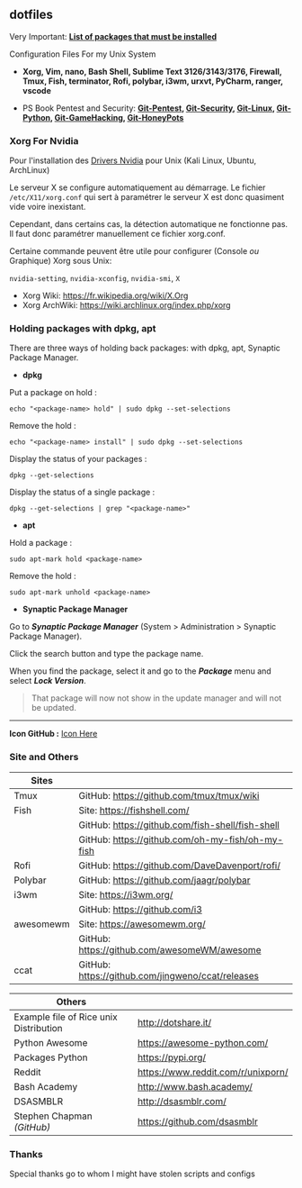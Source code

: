 ## dotfiles

Very Important: **[List of packages that must be installed](https://github.com/PhineasPhreak/dotfiles/tree/master/packages)**

Configuration Files For my Unix System
* **Xorg, Vim, nano, Bash Shell, Sublime Text 3126/3143/3176, Firewall, Tmux, Fish, terminator, Rofi, polybar, i3wm, urxvt, PyCharm, ranger, vscode**

* PS Book Pentest and Security: **[Git-Pentest](https://github.com/enaqx/awesome-pentest), [Git-Security](https://github.com/sbilly/awesome-security), [Git-Linux](https://github.com/aleksandar-todorovic/awesome-linux), [Git-Python](https://github.com/vinta/awesome-python), [Git-GameHacking](https://github.com/dsasmblr/game-hacking), [Git-HoneyPots](https://github.com/paralax/awesome-honeypots)**

### Xorg For Nvidia
Pour l'installation des [Drivers Nvidia](https://github.com/PhineasPhreak/dotfiles/tree/master/configs/xorg/etc/X11) pour Unix (Kali Linux, Ubuntu, ArchLinux)

Le serveur X se configure automatiquement au démarrage.
Le fichier `/etc/X11/xorg.conf` qui sert à paramétrer le serveur X est donc quasiment vide voire inexistant.

Cependant, dans certains cas, la détection automatique ne fonctionne pas.
Il faut donc paramétrer manuellement ce fichier xorg.conf.

Certaine commande peuvent être utile pour configurer (Console *ou* Graphique) Xorg sous Unix:

`nvidia-setting`, `nvidia-xconfig`, `nvidia-smi`, `X`

* Xorg Wiki: https://fr.wikipedia.org/wiki/X.Org
* Xorg ArchWiki: https://wiki.archlinux.org/index.php/xorg

### Holding packages with dpkg, apt

There are three ways of holding back packages: with dpkg, apt, Synaptic Package Manager.

* **dpkg**

Put a package on hold :

`echo "<package-name> hold" | sudo dpkg --set-selections`

Remove the hold :

`echo "<package-name> install" | sudo dpkg --set-selections`

Display the status of your packages :

`dpkg --get-selections`

Display the status of a single package :

`dpkg --get-selections | grep "<package-name>"`

* **apt**

Hold a package :

`sudo apt-mark hold <package-name>`

Remove the hold :

`sudo apt-mark unhold <package-name>`

* **Synaptic Package Manager**

Go to ***Synaptic Package Manager*** (System > Administration > Synaptic Package Manager).

Click the search button and type the package name.

When you find the package, select it and go to the ***Package*** menu and select ***Lock Version***.

>That package will now not show in the update manager and will not be updated.

***

**Icon GitHub :** [Icon Here](https://octicons.github.com/)

### Site and Others

| **Sites** |                                                   |
| --------- | ------------------------------------------------- |
| Tmux      | GitHub: https://github.com/tmux/tmux/wiki         |
| Fish      | Site: https://fishshell.com/                      |
|           | GitHub: https://github.com/fish-shell/fish-shell  |
|           | GitHub: https://github.com/oh-my-fish/oh-my-fish  |
| Rofi      | GitHub: https://github.com/DaveDavenport/rofi/    |
| Polybar   | GitHub: https://github.com/jaagr/polybar          |
| i3wm      | Site: https://i3wm.org/                           |
|           | GitHub: https://github.com/i3                     |
| awesomewm | Site: https://awesomewm.org/                      |
|           | GitHub: https://github.com/awesomeWM/awesome      |
| ccat      | GitHub: https://github.com/jingweno/ccat/releases |

| **Others**                             |                                    |
| -------------------------------------- | ---------------------------------- |
| Example file of Rice unix Distribution | http://dotshare.it/                |
| Python Awesome                         | https://awesome-python.com/        |
| Packages Python                        | https://pypi.org/                  |
| Reddit                                 | https://www.reddit.com/r/unixporn/ |
| Bash Academy                           | http://www.bash.academy/           |
| DSASMBLR                               | http://dsasmblr.com/               |
| Stephen Chapman *(GitHub)*             | https://github.com/dsasmblr        |

### Thanks
Special thanks go to whom I might have stolen scripts and configs
